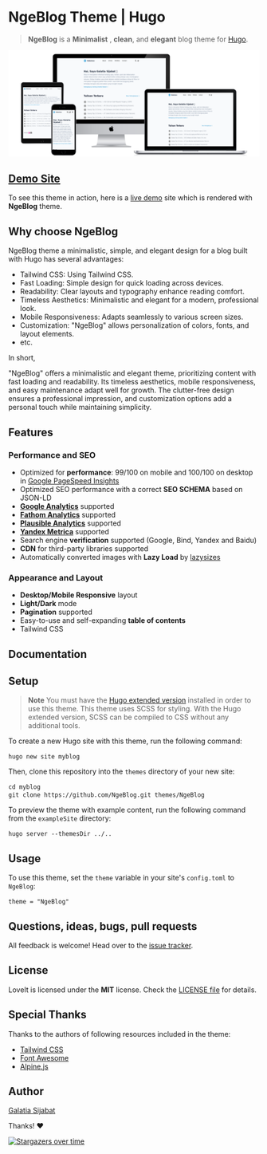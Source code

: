 # NgeBlog Theme \| Hugo

> **NgeBlog** is a **Minimalist** , **clean**, and **elegant** blog theme for [Hugo](https://gohugo.io/).

![Hugo Theme NgeBlog](https://github.com/rebelsec/NgeBlog/raw/main/images/Devices-Preview.png)

## [Demo Site](https://www.rebelsec.id)

To see this theme in action, here is a [live demo](https://www.rebelsec.id) site which is rendered with **NgeBlog** theme.

## Why choose NgeBlog

NgeBlog theme a minimalistic, simple, and elegant design for a blog built with Hugo has several advantages:

- Tailwind CSS: Using Tailwind CSS.
- Fast Loading: Simple design for quick loading across devices.
- Readability: Clear layouts and typography enhance reading comfort.
- Timeless Aesthetics: Minimalistic and elegant for a modern, professional look.
- Mobile Responsiveness: Adapts seamlessly to various screen sizes.
- Customization: "NgeBlog" allows personalization of colors, fonts, and layout elements.
- etc.

In short,

"NgeBlog" offers a minimalistic and elegant theme, prioritizing content with fast loading and readability. Its timeless aesthetics, mobile responsiveness, and easy maintenance adapt well for growth. The clutter-free design ensures a professional impression, and customization options add a personal touch while maintaining simplicity.

## Features

### Performance and SEO

- Optimized for **performance**: 99/100 on mobile and 100/100 on desktop in [Google PageSpeed Insights](https://developers.google.com/speed/pagespeed/insights)
- Optimized SEO performance with a correct **SEO SCHEMA** based on JSON-LD
- <b>[Google Analytics](https://analytics.google.com/analytics)</b> supported
- <b>[Fathom Analytics](https://usefathom.com/)</b> supported
- <b>[Plausible Analytics](https://plausible.io/)</b> supported
- <b>[Yandex Metrica](https://metrica.yandex.com/)</b> supported
- Search engine **verification** supported (Google, Bind, Yandex and Baidu)
- **CDN** for third-party libraries supported
- Automatically converted images with **Lazy Load** by [lazysizes](https://github.com/aFarkas/lazysizes)

### Appearance and Layout

- **Desktop/Mobile Responsive** layout
- **Light/Dark** mode
- **Pagination** supported
- Easy-to-use and self-expanding **table of contents**
- Tailwind CSS

## Documentation

## Setup

> **Note**
> You must have the [Hugo extended version](https://gohugo.io/installation/linux/#editions) installed in order to use this theme. This theme uses SCSS for styling. With the Hugo extended version, SCSS can be compiled to CSS without any additional tools.

To create a new Hugo site with this theme, run the following command:

```
hugo new site myblog
```

Then, clone this repository into the `themes` directory of your new site:

```
cd myblog
git clone https://github.com/NgeBlog.git themes/NgeBlog
```

To preview the theme with example content, run the following command from the `exampleSite` directory:

```
hugo server --themesDir ../..
```

## Usage

To use this theme, set the `theme` variable in your site's `config.toml` to `NgeBlog`:

```
theme = "NgeBlog"
```

## Questions, ideas, bugs, pull requests

All feedback is welcome! Head over to the [issue tracker](https://github.com/NgeBlog/issues).

## License

LoveIt is licensed under the **MIT** license. Check the [LICENSE file](https://github.com/NgeBlog/blob/master/LICENSE) for details.

## Special Thanks

Thanks to the authors of following resources included in the theme:

- [Tailwind CSS](https://tailwindcss.com/)
- [Font Awesome](https://fontawesome.com/)
- [Alpine.js](https://alpinejs.dev/)

## Author

[Galatia Sijabat](https://rebelsec.id)

Thanks! ❤️

[![Stargazers over time](https://starchart.cc/rebelsec/NgeBlog.svg?variant=adaptive)](https://starchart.cc/rebelsec/NgeBlog)
